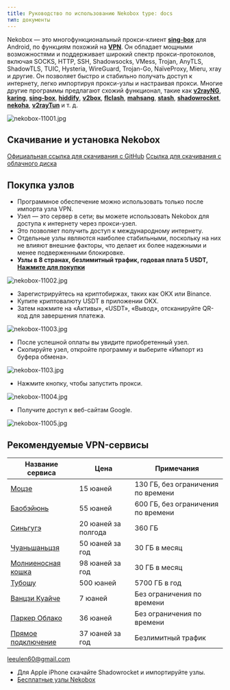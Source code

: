 ```yaml
---
title: Руководство по использованию Nekobox type: docs
тип: документы
---
```



Nekobox — это многофункциональный прокси-клиент **[sing-box](https://sing-box.info)** для Android, по функциям похожий на **[VPN](https://getfreevpn.info)**. Он обладает мощными возможностями и поддерживает широкий спектр прокси-протоколов, включая SOCKS, HTTP, SSH, Shadowsocks, VMess, Trojan, AnyTLS, ShadowTLS, TUIC, Hysteria, WireGuard, Trojan-Go, NaïveProxy, Mieru, xray и другие. Он позволяет быстро и стабильно получать доступ к интернету, легко импортируя прокси-узлы и настраивая прокси. Многие другие программы предлагают схожий функционал, такие как **[v2rayNG](https://getfreevpn.info/zh/docs/vpn%E6%95%99%E7%A8%8B/%E4%B8%8B%E8%BD%BD%E5%92%8C%E4%BD%BF%E7%94%A8v2rayNG-VPN/)**, **[karing](https://karing.biz)**, **[sing-box](https://sing-box.info)**, **[hiddify](https://hiddify.me)**, **[v2box](https://v2box.pro)**, **[flclash](https://flclash.xyz)**, **[mahsang](https://mahsang.pro)**, **[stash](https://apps.apple.com/us/app/stash-rule-based-proxy/id1596063349)**, **[shadowrocket](https://shadowrocket.ink)**, **[nekoha](https://play.google.com/store/apps/details?id=moe.matsuri.lite)**, **[v2rayTun](https://play.google.com/store/apps/details?id=com.v2raytun.android&hl=zh)** и т. д.

![nekobox-11001.jpg](https://nekobox.info/img/nekobox-11001.jpg)

## Скачивание и установка Nekobox

[Официальная ссылка для скачивания с GitHub](https://github.com/MatsuriDayo/NekoBoxForAndroid/releases/download/1.3.9/NekoBox-1.3.9-armeabi-v7a.apk)
[Ссылка для скачивания с облачного диска](https://pan1.mene.lol/s/8kETK)

## Покупка узлов

  * Программное обеспечение можно использовать только после импорта узла VPN.
  * Узел — это сервер в сети; вы можете использовать Nekobox для доступа к интернету через прокси-узел.
  * Это позволяет получить доступ к международному интернету.
  * Отдельные узлы являются наиболее стабильными, поскольку на них не влияют внешние факторы, что делает их более надежными и менее подверженными блокировке.
  * **Узлы в 8 странах, безлимитный трафик, годовая плата 5 USDT, [Нажмите для покупки](https://bnb.lat/buy/3)**

![nekobox-11002.jpg](https://nekobox.info/img/nekobox-11002.jpg)

  * Зарегистрируйтесь на криптобиржах, таких как OKX или Binance.
  * Купите криптовалюту USDT в приложении OKX.
  * Затем нажмите на «Активы», «USDT», «Вывод», отсканируйте QR-код для завершения платежа.

![nekobox-11003.jpg](https://nekobox.info/img/nekobox-11003.jpg)

  * После успешной оплаты вы увидите приобретенный узел.
  * Скопируйте узел, откройте программу и выберите «Импорт из буфера обмена».

![nekobox-1103.jpg](https://nekobox.info/img/nekobox-1103.jpg)

  * Нажмите кнопку, чтобы запустить прокси.

![nekobox-11004.jpg](https://nekobox.info/img/nekobox-11004.jpg)



  * Получите доступ к веб-сайтам Google.

![nekobox-11005.jpg](https://nekobox.info/img/nekobox-11005.jpg)

## Рекомендуемые VPN-сервисы

| Название сервиса | Цена | Примечания |
|---|---|---|
| [Моцзе](https://www.mojie.me/#/register?code=BpCuERz0) | 15 юаней | 130 ГБ, без ограничения по времени |
| [Баобэйюнь](https://web1.bby011.com/#/register?code=8xTTMr2f) | 55 юаней | 600 ГБ, без ограничения по времени |
| [Синьгугэ](https://xingoogle0.cc/auth/register?code=in46IT) | 20 юаней за полгода | 360 ГБ |
| [Чуаньшаньцзя](https://af001.affcsj.com/#/register?code=kfW7nuyP) | 50 юаней за год | 30 ГБ в месяц |
| [Молниеносная кошка](https://webinv02.sc-aff.cc/auth/register?code=ZqlwT1UL) | 98 юаней за год | 30 ГБ в месяц |
| [Тубошу](https://tuboshu.io/auth/register?code=6ulsZW) | 500 юаней | 5700 ГБ в год |
| [Ванцзи Куайче](https://wjkc66.vip?c=REZUOC) | 7 юаней | Без ограничения по времени |
| [Паркер Облако](https://jump.923ka.com/#login?code=Ax6eLJs9) | 36 юаней | Без ограничения по времени |
| [Прямое подключение](https://bnb.lat/buy/3) | 37 юаней за год | Безлимитный трафик |

leeulen60@gmail.com


  * Для Apple iPhone скачайте Shadowrocket и импортируйте узлы.
  * [Бесплатные узлы Nekobox](https://nekobox.info/zh/docs/nekobox%E6%95%99%E7%A8%8B/nekobox%E5%85%8D%E8%B4%B9%E8%8A%82%E7%82%B9%E5%88%86%E4%BA%AB/)